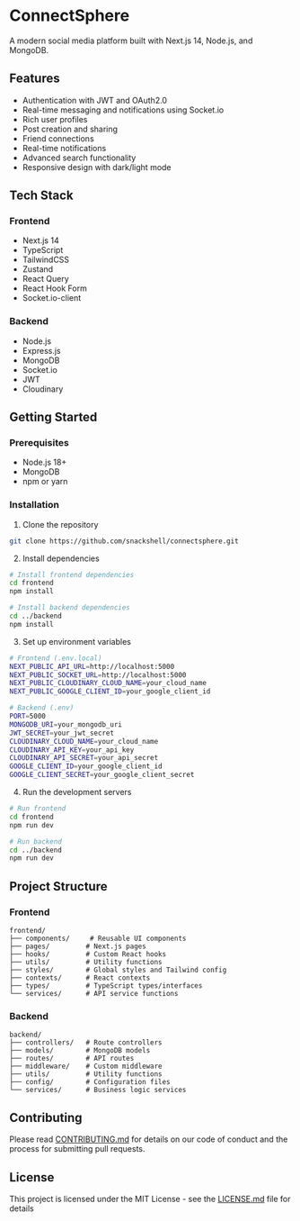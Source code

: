# ConnectSphere

A modern social media platform built with Next.js 14, Node.js, and MongoDB.

## Features

- Authentication with JWT and OAuth2.0
- Real-time messaging and notifications using Socket.io
- Rich user profiles
- Post creation and sharing
- Friend connections
- Real-time notifications
- Advanced search functionality
- Responsive design with dark/light mode

## Tech Stack

### Frontend
- Next.js 14
- TypeScript
- TailwindCSS
- Zustand
- React Query
- React Hook Form
- Socket.io-client

### Backend
- Node.js
- Express.js
- MongoDB
- Socket.io
- JWT
- Cloudinary

## Getting Started

### Prerequisites
- Node.js 18+
- MongoDB
- npm or yarn

### Installation

1. Clone the repository
```bash
git clone https://github.com/snackshell/connectsphere.git
```

2. Install dependencies
```bash
# Install frontend dependencies
cd frontend
npm install

# Install backend dependencies
cd ../backend
npm install
```

3. Set up environment variables
```bash
# Frontend (.env.local)
NEXT_PUBLIC_API_URL=http://localhost:5000
NEXT_PUBLIC_SOCKET_URL=http://localhost:5000
NEXT_PUBLIC_CLOUDINARY_CLOUD_NAME=your_cloud_name
NEXT_PUBLIC_GOOGLE_CLIENT_ID=your_google_client_id

# Backend (.env)
PORT=5000
MONGODB_URI=your_mongodb_uri
JWT_SECRET=your_jwt_secret
CLOUDINARY_CLOUD_NAME=your_cloud_name
CLOUDINARY_API_KEY=your_api_key
CLOUDINARY_API_SECRET=your_api_secret
GOOGLE_CLIENT_ID=your_google_client_id
GOOGLE_CLIENT_SECRET=your_google_client_secret
```

4. Run the development servers
```bash
# Run frontend
cd frontend
npm run dev

# Run backend
cd ../backend
npm run dev
```

## Project Structure

### Frontend
```
frontend/
├── components/     # Reusable UI components
├── pages/         # Next.js pages
├── hooks/         # Custom React hooks
├── utils/         # Utility functions
├── styles/        # Global styles and Tailwind config
├── contexts/      # React contexts
├── types/         # TypeScript types/interfaces
└── services/      # API service functions
```

### Backend
```
backend/
├── controllers/   # Route controllers
├── models/        # MongoDB models
├── routes/        # API routes
├── middleware/    # Custom middleware
├── utils/         # Utility functions
├── config/        # Configuration files
└── services/      # Business logic services
```

## Contributing

Please read [CONTRIBUTING.md](CONTRIBUTING.md) for details on our code of conduct and the process for submitting pull requests.

## License

This project is licensed under the MIT License - see the [LICENSE.md](LICENSE.md) file for details
